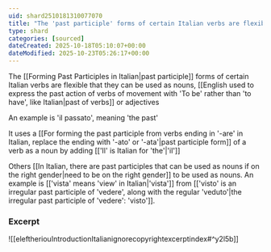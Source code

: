 ```yaml
---
uid: shard2510181310077070
title: "The 'past participle' forms of certain Italian verbs are flexible that they can be used as nouns, past of verbs or adjectives"
type: shard
categories: [sourced]
dateCreated: 2025-10-18T05:10:07+00:00
dateModified: 2025-10-23T05:26:17+00:00
---
```

The [[Forming Past Participles in Italian|past participle]] forms of certain Italian verbs are flexible that they can be used as nouns, [[English used to express the past action of verbs of movement with 'To be' rather than 'to have', like Italian|past of verbs]] or adjectives

An example is 'il passato', meaning 'the past'

It uses a [[For forming the past participle from verbs ending in '-are' in Italian, replace the ending with '-ato' or '-ata'|past participle form]] of a verb as a noun by adding [['Il' is Italian for 'the'|'il']]

Others [[In Italian, there are past participles that can be used as nouns if on the right gender|need to be on the right gender]] to be used as nouns. An example is [['vista' means 'view' in Italian|'vista']] from [['visto' is an irregular past participle of 'vedere', along with the regular 'veduto'|the irregular past participle of 'vedere': 'visto']].
### Excerpt
![[eleftheriouIntroductionItalianignorecopyrightexcerptindex#^y2l5b]]